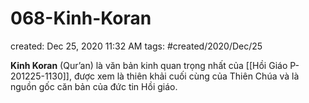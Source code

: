 # 068-Kinh-Koran

created: Dec 25, 2020 11:32 AM
tags: #created/2020/Dec/25

**Kinh Koran** (Qur’an) là văn bản kinh quan trọng nhất của [[Hồi Giáo P-201225-1130]], được xem là thiên khải cuối cùng của Thiên Chúa và là nguồn gốc căn bản của đức tin Hồi giáo.